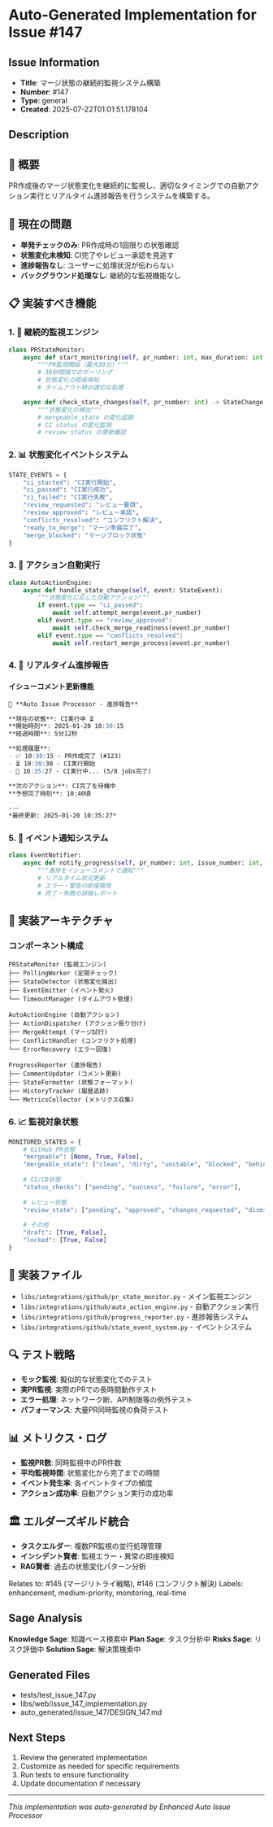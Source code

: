 # Auto-Generated Implementation for Issue #147

## Issue Information
- **Title**: マージ状態の継続的監視システム構築
- **Number**: #147
- **Type**: general
- **Created**: 2025-07-22T01:01:51.178104

## Description
## 🎯 概要
PR作成後のマージ状態変化を継続的に監視し、適切なタイミングでの自動アクション実行とリアルタイム進捗報告を行うシステムを構築する。

## 🚨 現在の問題
- **単発チェックのみ**: PR作成時の1回限りの状態確認
- **状態変化未検知**: CI完了やレビュー承認を見逃す
- **進捗報告なし**: ユーザーに処理状況が伝わらない
- **バックグラウンド処理なし**: 継続的な監視機能なし

## 📋 実装すべき機能

### 1. 🔄 継続的監視エンジン
```python
class PRStateMonitor:
    async def start_monitoring(self, pr_number: int, max_duration: int = 1800):
        """PR監視開始（最大30分）"""
        # 30秒間隔でのポーリング
        # 状態変化の即座検知
        # タイムアウト時の適切な処理

    async def check_state_changes(self, pr_number: int) -> StateChange:
        """状態変化の検出"""
        # mergeable_state の変化追跡
        # CI status の変化監視
        # review status の更新確認
```

### 2. 📊 状態変化イベントシステム
```python
STATE_EVENTS = {
    "ci_started": "CI実行開始",
    "ci_passed": "CI実行成功",
    "ci_failed": "CI実行失敗", 
    "review_requested": "レビュー要請",
    "review_approved": "レビュー承認",
    "conflicts_resolved": "コンフリクト解決",
    "ready_to_merge": "マージ準備完了",
    "merge_blocked": "マージブロック状態"
}
```

### 3. 🎯 アクション自動実行
```python
class AutoActionEngine:
    async def handle_state_change(self, event: StateEvent):
        """状態変化に応じた自動アクション"""
        if event.type == "ci_passed":
            await self.attempt_merge(event.pr_number)
        elif event.type == "review_approved":
            await self.check_merge_readiness(event.pr_number)
        elif event.type == "conflicts_resolved":
            await self.restart_merge_process(event.pr_number)
```

### 4. 💬 リアルタイム進捗報告
#### イシューコメント更新機能
```markdown
🤖 **Auto Issue Processor - 進捗報告**

**現在の状態**: CI実行中 ⏳
**開始時刻**: 2025-01-20 10:30:15
**経過時間**: 5分12秒

**処理履歴**:
- ✅ 10:30:15 - PR作成完了 (#123)
- ⏳ 10:30:30 - CI実行開始
- 🔄 10:35:27 - CI実行中... (5/8 jobs完了)

**次のアクション**: CI完了を待機中
**予想完了時刻**: 10:40頃

---
*最終更新: 2025-01-20 10:35:27*
```

### 5. 🔔 イベント通知システム
```python
class EventNotifier:
    async def notify_progress(self, pr_number: int, issue_number: int, event: StateEvent):
        """進捗をイシューコメントで通知"""
        # リアルタイム状況更新
        # エラー・警告の即座報告
        # 完了・失敗の詳細レポート
```

## 🔧 実装アーキテクチャ

### コンポーネント構成
```
PRStateMonitor (監視エンジン)
├── PollingWorker (定期チェック)
├── StateDetector (状態変化検出)
├── EventEmitter (イベント発火)
└── TimeoutManager (タイムアウト管理)

AutoActionEngine (自動アクション)
├── ActionDispatcher (アクション振り分け)
├── MergeAttempt (マージ試行)
├── ConflictHandler (コンフリクト処理)
└── ErrorRecovery (エラー回復)

ProgressReporter (進捗報告)
├── CommentUpdater (コメント更新)
├── StateFormatter (状態フォーマット)
├── HistoryTracker (履歴追跡)
└── MetricsCollector (メトリクス収集)
```

### 6. 📈 監視対象状態
```python
MONITORED_STATES = {
    # GitHub PR状態
    "mergeable": [None, True, False],
    "mergeable_state": ["clean", "dirty", "unstable", "blocked", "behind", "unknown"],
    
    # CI/CD状態  
    "status_checks": ["pending", "success", "failure", "error"],
    
    # レビュー状態
    "review_state": ["pending", "approved", "changes_requested", "dismissed"],
    
    # その他
    "draft": [True, False],
    "locked": [True, False]
}
```

## 🧪 実装ファイル
- `libs/integrations/github/pr_state_monitor.py` - メイン監視エンジン
- `libs/integrations/github/auto_action_engine.py` - 自動アクション実行
- `libs/integrations/github/progress_reporter.py` - 進捗報告システム
- `libs/integrations/github/state_event_system.py` - イベントシステム

## 🔍 テスト戦略
- **モック監視**: 擬似的な状態変化でのテスト
- **実PR監視**: 実際のPRでの長時間動作テスト  
- **エラー処理**: ネットワーク断、API制限等の例外テスト
- **パフォーマンス**: 大量PR同時監視の負荷テスト

## 📊 メトリクス・ログ
- **監視PR数**: 同時監視中のPR件数
- **平均監視時間**: 状態変化から完了までの時間
- **イベント発生率**: 各イベントタイプの頻度
- **アクション成功率**: 自動アクション実行の成功率

## 🏛️ エルダーズギルド統合
- **タスクエルダー**: 複数PR監視の並行処理管理
- **インシデント賢者**: 監視エラー・異常の即座検知
- **RAG賢者**: 過去の状態変化パターン分析

Relates to: #145 (マージリトライ戦略), #146 (コンフリクト解決)
Labels: enhancement, medium-priority, monitoring, real-time

## Sage Analysis
**Knowledge Sage**: 知識ベース検索中
**Plan Sage**: タスク分析中
**Risks Sage**: リスク評価中
**Solution Sage**: 解決策検索中

## Generated Files
- tests/test_issue_147.py
- libs/web/issue_147_implementation.py
- auto_generated/issue_147/DESIGN_147.md

## Next Steps
1. Review the generated implementation
2. Customize as needed for specific requirements
3. Run tests to ensure functionality
4. Update documentation if necessary

---
*This implementation was auto-generated by Enhanced Auto Issue Processor*
